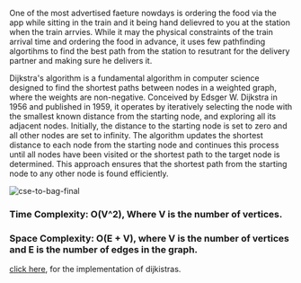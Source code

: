 One of the most advertised faeture nowdays is ordering the food via the app while sitting in the train 
and it being hand delievred to you at the station when the train arrvies. 
While it may the physical constraints of the train arrival time and ordering the food in advance, 
it uses few pathfinding algortihms to find the best path from the station to resutrant for the delivery partner and making sure he delivers it.


Dijkstra's algorithm is a fundamental algorithm in computer science designed to find the shortest paths between nodes in a weighted graph, where the weights are non-negative. Conceived by Edsger W. Dijkstra in 1956 and published in 1959, it operates by iteratively selecting the node with the smallest known distance from the starting node, and exploring all its adjacent nodes. Initially, the distance to the starting node is set to zero and all other nodes are set to infinity. The algorithm updates the shortest distance to each node from the starting node and continues this process until all nodes have been visited or the shortest path to the target node is determined. This approach ensures that the shortest path from the starting node to any other node is found efficiently.

![cse-to-bag-final](https://github.com/JadenEkbote/portfolio.github.io/assets/97228905/64511d5a-af4f-49e9-9b94-6e5806ee1cb8)

### Time Complexity: O(V^2), Where V is the number of vertices.

### Space Complexity: O(E + V), where V is the number of vertices and E is the number of edges in the graph.

[click here](https://github.com/JadenEkbote/DSA/blob/main/trees/dijkistras.c), for the implementation of dijkistras.
